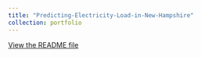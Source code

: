 ```yaml
---
title: "Predicting-Electricity-Load-in-New-Hampshire"
collection: portfolio
---
```

[View the README file](portfolio-3.md)